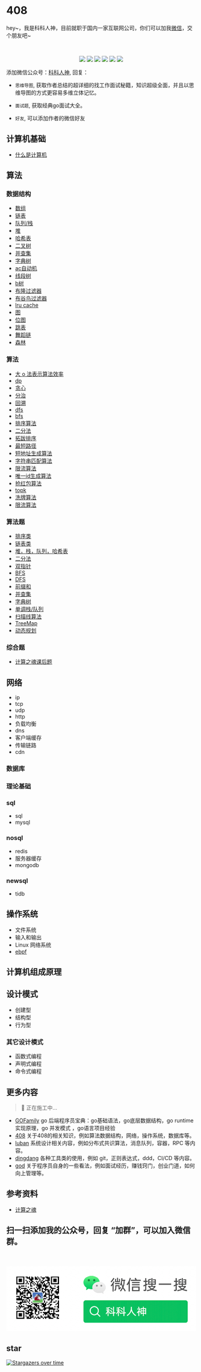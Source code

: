 # 408
<p align="left">
hey~，我是科科人神，目前就职于国内一家互联网公司，你们可以加我<a href="#wechat.png">微信</a>，交个朋友吧~
</p>
<br>
<p align="center">
<a href='#wechat.png'
 target="_blank"><img src="https://img.shields.io/static/v1?label=%E7%A7%91%E7%A7%91%E4%BA%BA%E7%A5%9E&message=%E5%85%AC%E4%BC%97%E5%8F%B7&color="></a>
<a href="https://www.youtube.com/channel/UCK8wjBe9sh4VHSowLQmWOzg" target="_blank"><img src="https://img.shields.io/static/v1?label=youtube&message=YouTube&color=red"></a>
<a href="https://space.bilibili.com/478621088" target="_blank"><img src="https://img.shields.io/static/v1?label=bilibili&message=b%E7%AB%99&color=blue"></a>
<a href="https://www.zhihu.com/people/shgopher" target="_blank"><img src="https://img.shields.io/static/v1?label=zhihu&message=%E7%9F%A5%E4%B9%8E&color=blue"></a>
<a href="https://blog.csdn.net/zyfljxzby" target="_blank"><img src="https://img.shields.io/static/v1?label=csdn&message=CSDN&color=red"></a>
<a href="https://www.toutiao.com/c/user/token/MS4wLjABAAAAIGeO1-kCUelF-G8GW3AvJlrEL7tiO24WHJmnX4nV1bs" target="_blank"><img src="https://img.shields.io/static/v1?label=toutiao&message=%E5%A4%B4%E6%9D%A1&color=red"></a>
</p>

添加微信公众号：<a href="#wechat.png">科科人神</a>, 回复：

- `思维导图`, 获取作者总结的超详细的找工作面试秘籍，知识超级全面，并且以思维导图的方式更容易多维立体记忆。
- `面试题`, 获取经典go面试大全。

- `好友`, 可以添加作者的微信好友

## 计算机基础
- [什么是计算机](./什么是计算机.md)
## 算法
### 数据结构
- [数组](/数据结构/数组/README.md)
- [链表](/算法/数据结构/链表/README.md)
- [队列/栈](/算法/数据结构/队列栈/README.md)
- [堆](/算法/数据结构/堆/README.md)
- [哈希表](/算法/数据结构/哈希表/README.md)
- [二叉树](/算法/数据结构/二叉树/README.md)
- [并查集](/算法/数据结构/并查集/README.md)
- [字典树](/算法/数据结构/字典树/README.md)
- [ac自动机](/算法/数据结构/ac自动机/README.md)
- [线段树](/算法/数据结构/线段树/README.md)
- [b树](/算法/数据结构/b树/README.md)
- [布隆过滤器](/算法/数据结构/布隆过滤器/README.md)
- [布谷鸟过滤器](/算法/数据结构/布谷鸟过滤器/README.md)
- [lru cache](/算法/数据结构/lrucache/README.md)
- [图](/算法/数据结构/图/README.md)
- [位图](/算法/数据结构/位图/README.md)
- [跳表](/算法/数据结构/跳表/README.md)
- [舞蹈链](/算法/数据结构/舞蹈链/README.md)
- [森林](/算法/数据结构/森林/README.md)
### 算法
- [大 o 法表示算法效率](/算法/算法/o/README.md)
- [dp](/算法/算法/dp/README.md)
- [贪心](/算法/算法/贪心/README.md)
- [分治](/算法/算法/分治/README.md)
- [回溯](/算法/算法/回溯/README.md)
- [dfs](/算法/算法/dfs/README.md)
- [bfs](/算法/算法/bfs/README.md)
- [排序算法](/算法/算法/排序算法/README.md)
- [二分法](/算法/算法/二分法/README.md)
- [拓跋排序](/算法/算法/拓跋排序/README.md)
- [最短路径](/算法/算法/最短路径/README.md)
- [短地址生成算法](/算法/算法/短地址生成算法/README.md)
- [字符串匹配算法](/算法/算法/字符串匹配算法/README.md)
- [限流算法](/算法/算法/限流算法/README.md)
- [唯一id生成算法](/算法/算法/唯一id生成算法/README.md)
- [抢红包算法](/算法/算法/抢红包算法/README.md)
- [topk](/算法/算法/topk/README.md)
- [洗牌算法](/算法/算法/洗牌算法/README.md)
- [限流算法](/算法/算法/限流算法/README.md)
### 算法题
- [排序类](/算法/算法题/排序类/README.md)
- [链表类](/算法/算法题/链表类/README.md)
- [堆，栈，队列，哈希表](/算法/算法题/堆栈队列哈希表/README.md)
- [二分法](/算法/算法题/二分法/README.md)
- [双指针](/算法/算法题/双指针/README.md)
- [BFS](/算法/算法题/BFS/README.md)
- [DFS](/算法/算法题/DFS/README.md)
- [前缀和](/算法/算法题/前缀和/README.md)
- [并查集](/算法/算法题/并查集/README.md)
- [字典树](/算法/算法题/字典树/README.md)
- [单调栈/队列](/算法/算法题/单调栈队列/README.md)
- [扫描线算法](/算法/算法题/扫描线算法/README.md)
- [TreeMap](/算法/算法题/TreeMap/README.md)
- [动态规划](/算法/算法题/动态规划/README.md)
### 综合题
- [计算之魂课后题](./算法/综合题/计算之魂.md)
## 网络
- ip
- tcp
- udp
- http
- 负载均衡
- dns
- 客户端缓存
- 传输链路
- cdn
### 数据库
### 理论基础
### sql
- sql
- mysql
### nosql
- redis
- 服务器缓存
- mongodb
### newsql
- tidb
## 操作系统
- 文件系统
- 输入和输出
- Linux 网络系统
- [ebpf](./操作系统/eBPF)
## 计算机组成原理
## 设计模式   
- 创建型
- 结构型
- 行为型
### 其它设计模式
- 函数式编程
- 声明式编程
- 命令式编程      
## 更多内容
> 👷 正在施工中...

- [GOFamily](https://github.com/shgopher/GOFamily) go 后端程序员宝典：go基础语法，go底层数据结构，go runtime 实现原理，go 并发模式 ，go语言项目经验
- [408](https://github.com/shgopher/408) 关于408的相关知识，例如算法数据结构，网络，操作系统，数据库等。
- [luban](https://github.com/shgopher/luban) 系统设计相关内容，例如分布式共识算法，消息队列，容器，RPC 等内容。
- [dingdang](https://github.com/shgopher/dingdang) 各种工具类的使用，例如 git，正则表达式，ddd，CI/CD 等内容。
- [god](https://github.com/shgopher/god) 关于程序员自身的一些看法，例如面试经历，赚钱窍门，创业门道，如何向上管理等。
## 参考资料
- [计算之魂](https://book.douban.com/subject/35641088/)

## 扫一扫添加我的公众号，回复 “加群”，可以加入微信群。

<p id="wechat.png" align="center">
<br>
<br>
<img src="./wechat.png"  alt="公众号搜：科科人神">
</p>
                                                                             
## star

[![Stargazers over time](https://starchart.cc/shgopher/408.svg)](https://starchart.cc/shgopher/408)                      
